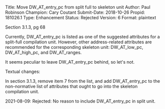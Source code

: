 Title:       Move DW_AT_entry_pc from split full to skeleton unit
Author:      Paul Robinson
Champion:    Cary Coutant
Submit-Date: 2018-10-26
Propid:      181026.1
Type:        Enhancement
Status:      Rejected
Version:     6
Format:      plaintext

Section 3.1.3, pg 68

Currently, DW_AT_entry_pc is listed as one of the suggested attributes for a
split-full compilation unit. However, other address-related attributes are
recommended for the corresponding skeleton unit: DW_AT_low_pc, DW_AT_high_pc,
and DW_AT_ranges.

It seems peculiar to leave DW_AT_entry_pc behind, so let's not.

Textual changes:

In section 3.1.3, remove item 7 from the list, and add DW_AT_entry_pc
to the non-normative list of attributes that ought to go into the
skeleton compilation unit.


2021-08-09:  Rejected:  No reason to include DW_AT_entry_pc in split unit.
